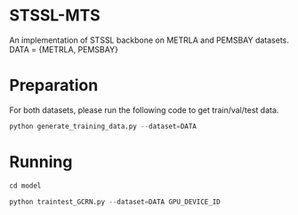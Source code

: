 # STSSL-MTS
An implementation of STSSL backbone on METRLA and PEMSBAY datasets.
DATA = {METRLA, PEMSBAY}

# Preparation
For both datasets, please run the following code to get train/val/test data.
``` python
python generate_training_data.py --dataset=DATA
```

# Running
``` python
cd model
```
``` python
python traintest_GCRN.py --dataset=DATA GPU_DEVICE_ID
```
